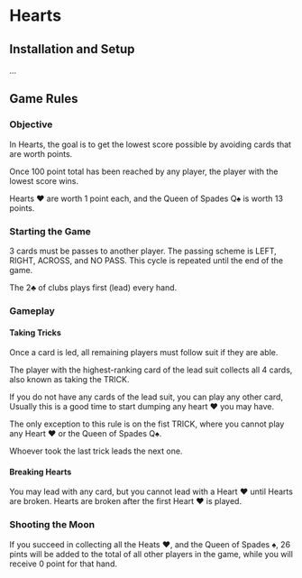 # Hearts

## Installation and Setup

...

## Game Rules

### Objective

In Hearts, the goal is to get the lowest score possible by avoiding cards that are worth points.

Once 100 point total has been reached by any player, the player with the lowest score wins.

Hearts ♥ are worth 1 point each, and the Queen of Spades Q♠ is worth 13 points.

### Starting the Game

3 cards must be passes to another player. The passing scheme is LEFT, RIGHT, ACROSS, and NO PASS. This cycle is repeated
until the end of the game.

The 2♣ of clubs plays first (lead) every hand.

### Gameplay

#### Taking Tricks

Once a card is led, all remaining players must follow suit if they are able.

The player with the highest-ranking card of the lead suit collects all 4 cards, also known as taking the TRICK.

If you do not have any cards of the lead suit, you can play any other card, Usually this is a good time to start dumping
any heart ♥ you may have.

The only exception to this rule is on the fist TRICK, where you cannot play any Heart ♥ or the Queen of Spades Q♠.

Whoever took the last trick leads the next one.

#### Breaking Hearts

You may lead with any card, but you cannot lead with a Heart ♥ until Hearts are broken. Hearts are broken after the
first Heart ♥ is played.

### Shooting the Moon

If you succeed in collecting all the Heats ♥, and the Queen of Spades ♠, 26 pints will be added to the total of all
other players in the game, while you will receive 0 point for that hand.  

